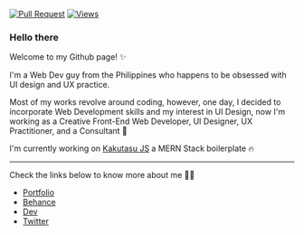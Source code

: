 
[![Pull Request](https://img.shields.io/badge/PRs-welcome-brightgreen.svg?style=flat&logo=github)](https://github.com/crtved) [![Views](https://visitor-badge.glitch.me/badge?page_id=vinitshahdeo.visitor-badge)](https://github.com/crtved)

### Hello there

Welcome to my Github page! ✨

I'm a Web Dev guy from the Philippines who happens to be obsessed with UI design and UX practice.

Most of my works revolve around coding, however, one day, I decided to incorporate Web Development skills and my interest in UI Design, now I'm working as a Creative Front-End Web Developer, UI Designer, UX Practitioner, and a Consultant 🎉

I'm currently working on [Kakutasu JS](https://github.com/crtved/kakutasu.js) a MERN Stack boilerplate 🔥

---

Check the links below to know more about me 🧔🏻
- [Portfolio](bit.do/artsandiego)
- [Behance](https://www.behance.net/crtved)
- [Dev](https://dev.to/crtved)
- [Twitter](https://twitter.com/crtved)

<!--
**crtved/crtved** is a ✨ _special_ ✨ repository because its `README.md` (this file) appears on your GitHub profile.

Here are some ideas to get you started:

- 🔭 I’m currently working on ...
- 🌱 I’m currently learning ...
- 👯 I’m looking to collaborate on ...
- 🤔 I’m looking for help with ...
- 💬 Ask me about ...
- 📫 How to reach me: ...
- 😄 Pronouns: ...
- ⚡ Fun fact: ...
-->
